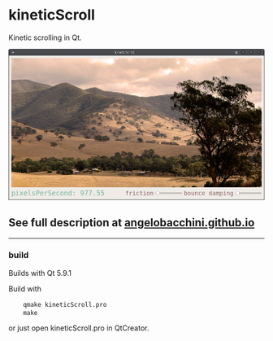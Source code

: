 # kineticScroll
Kinetic scrolling in Qt.

![alt text](./kineticScroll.png)

## See full description at [angelobacchini.github.io](https://angelobacchini.github.io/software%20projects/kinetic-scroll-in-qt)

---

### build
Builds with Qt 5.9.1

Build with 

        qmake kineticScroll.pro
        make

or just open kineticScroll.pro in QtCreator.

